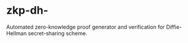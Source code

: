 zkp-dh-
=======

Automated zero-knowledge proof generator and verification for Diffie-Hellman secret-sharing scheme. 
